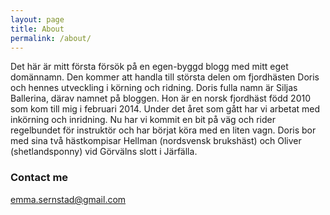 ```yaml
---
layout: page
title: About
permalink: /about/
---
```

Det här är mitt första försök på en egen-byggd blogg med mitt eget domännamn. Den kommer att 
handla till största delen om fjordhästen Doris och hennes utveckling i körning och ridning.
Doris fulla namn är Siljas Ballerina, därav namnet på bloggen.
Hon är en norsk fjordhäst född 2010 som kom till mig i februari 2014. Under det året som gått 
har vi arbetat med inkörning och inridning. Nu har vi kommit en bit på väg och rider regelbundet 
för instruktör och har börjat köra med en liten vagn. 
Doris bor med sina två hästkompisar Hellman (nordsvensk brukshäst) och Oliver (shetlandsponny) 
vid Görvälns slott i Järfälla.

### Contact me
[emma.sernstad@gmail.com](mailto:emma.sernstad@gmail.com)

